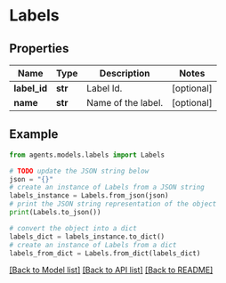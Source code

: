 # Labels


## Properties

Name | Type | Description | Notes
------------ | ------------- | ------------- | -------------
**label_id** | **str** | Label Id. | [optional] 
**name** | **str** | Name of the label. | [optional] 

## Example

```python
from agents.models.labels import Labels

# TODO update the JSON string below
json = "{}"
# create an instance of Labels from a JSON string
labels_instance = Labels.from_json(json)
# print the JSON string representation of the object
print(Labels.to_json())

# convert the object into a dict
labels_dict = labels_instance.to_dict()
# create an instance of Labels from a dict
labels_from_dict = Labels.from_dict(labels_dict)
```
[[Back to Model list]](../README.md#documentation-for-models) [[Back to API list]](../README.md#documentation-for-api-endpoints) [[Back to README]](../README.md)


